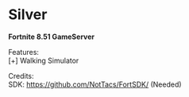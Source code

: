 # Silver
**Fortnite 8.51 GameServer**


Features:
<br/>
[+] Walking Simulator

Credits:
<br/>
SDK: https://github.com/NotTacs/FortSDK/ (Needed)
